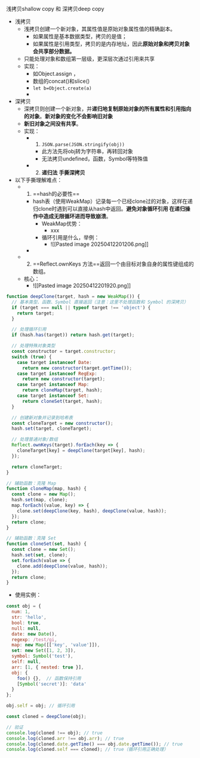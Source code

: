 
浅拷贝shallow copy 和 深拷贝deep copy
- 浅拷贝
	- 浅拷贝创建一个新对象，其属性值是原始对象属性值的精确副本。
		- 如果属性是基本数据类型，拷贝的是值；
		- 如果属性是引用类型，拷贝的是内存地址，因此**原始对象和拷贝对象会共享部分数据。**
	- 只能处理对象和数组第一层级，更深层次通过引用来共享
	- 实现：
		- 如Object.assign ，
		- 数组的concat()和slice()
		- `let b=Object.create(a)`
		- 
- 深拷贝
	- 深拷贝则创建一个新对象，并**递归地复制原始对象的所有属性和引用指向的对象**。**新对象的变化不会影响旧对象**
	- **新旧对象之间没有共享**。
	- 实现：
		- 1. `JSON.parse(JSON.stringify(obj))`
			- 此方法先将obj转为字符串，再转回对象
			- 无法拷贝undefined，函数，Symbol等特殊值
		- 2. **递归法**
**手撕深拷贝**
- 以下手撕理解难点：
	- 1. ==hash的必要性==
		- hash表（使用WeakMap）记录每一个已经clone过的对象，这样在递归clone时遇到可以直接从hash中返回。**避免对象循环引用 在递归操作中造成无限循环进而导致崩溃**。
			- WeakMap优势：
				- xxx
			- 循环引用是什么，举例：
				- ![[Pasted image 20250412201206.png]]
		- 
	- 2. ==Reflect.ownKeys 方法==返回一个由目标对象自身的属性键组成的数组。
	- 核心：
		- ![[Pasted image 20250412201920.png]]
```js
function deepClone(target, hash = new WeakMap()) {
  // 基本类型、函数、Symbol 直接返回（注意：这里不处理函数和 Symbol 的深拷贝）
  if (target === null || typeof target !== 'object') {
    return target;
  }

  // 处理循环引用
  if (hash.has(target)) return hash.get(target);

  // 处理特殊对象类型
  const constructor = target.constructor;
  switch (true) {
    case target instanceof Date:
      return new constructor(target.getTime());
    case target instanceof RegExp:
      return new constructor(target);
    case target instanceof Map:
      return cloneMap(target, hash);
    case target instanceof Set:
      return cloneSet(target, hash);
  }

  // 创建新对象并记录到哈希表
  const cloneTarget = new constructor();
  hash.set(target, cloneTarget);

  // 处理普通对象/数组
  Reflect.ownKeys(target).forEach(key => {
    cloneTarget[key] = deepClone(target[key], hash);
  });

  return cloneTarget;
}

// 辅助函数：克隆 Map
function cloneMap(map, hash) {
  const clone = new Map();
  hash.set(map, clone);
  map.forEach((value, key) => {
    clone.set(deepClone(key, hash), deepClone(value, hash));
  });
  return clone;
}

// 辅助函数：克隆 Set
function cloneSet(set, hash) {
  const clone = new Set();
  hash.set(set, clone);
  set.forEach(value => {
    clone.add(deepClone(value, hash));
  });
  return clone;
}

```
- 使用实例：
```js
const obj = {
  num: 1,
  str: 'hello',
  bool: true,
  null: null,
  date: new Date(),
  regexp: /test/gi,
  map: new Map([['key', 'value']]),
  set: new Set([1, 2, 3]),
  symbol: Symbol('test'),
  self: null,
  arr: [1, { nested: true }],
  obj: { 
    foo() {},  // 函数保持引用
    [Symbol('secret')]: 'data'
  }
};

obj.self = obj; // 循环引用

const cloned = deepClone(obj);

// 验证
console.log(cloned !== obj); // true
console.log(cloned.arr !== obj.arr); // true
console.log(cloned.date.getTime() === obj.date.getTime()); // true
console.log(cloned.self === cloned); // true（循环引用正确处理）
```